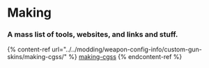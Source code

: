 # Making

### A mass list of tools, websites, and links and stuff.

{% content-ref url="../../modding/weapon-config-info/custom-gun-skins/making-cgss/" %}
[making-cgss](../../modding/weapon-config-info/custom-gun-skins/making-cgss/)
{% endcontent-ref %}
